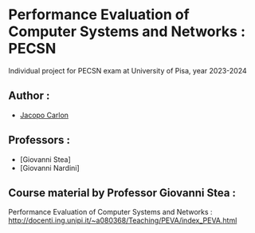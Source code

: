 # Performance Evaluation of Computer Systems and Networks : PECSN

Individual project for PECSN exam at University of Pisa, year 2023-2024

## Author :
- [Jacopo Carlon](https://github.com/JacopoCarlon) 

## Professors :
- [Giovanni Stea]
- [Giovanni Nardini]

## Course material by Professor Giovanni Stea :
Performance Evaluation of Computer Systems and Networks :
http://docenti.ing.unipi.it/~a080368/Teaching/PEVA/index_PEVA.html
